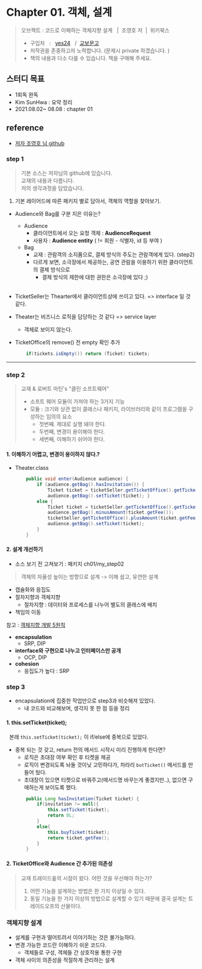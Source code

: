 # Chapter 01. 객체, 설계

> 오브젝트 : 코드로 이해하는 객체지향 설계 &nbsp; |&nbsp; 조영호 저&nbsp; |&nbsp; 위키북스
> * 구입처 &nbsp; : &nbsp; [yes24](http://www.yes24.com/Product/Goods/74219491)
    &nbsp; / &nbsp;[교보문고](http://www.kyobobook.co.kr/product/detailViewKor.laf?ejkGb=KOR&mallGb=KOR&barcode=9791158391409&orderClick=LAG&Kc=)
>  * 저작권을 존중하고자 노력합니다. (문제시 private 하겠습니다. )
>  * 책의 내용과 다소 다를 수 있습니다. 책을 구매해 주세요.
> 

## 스터디 목표
* 1회독 완독
* Kim SunHwa : 요약 정리
* 2021.08.02~ 08.08 : chapter 01

## reference
* [저자 조영호 님 github](https://github.com/eternity-oop/object)

### step 1
> 기본 소스는 저자님의 github에 있습니다.
   <br>교재의 내용과 다름니다. <br> 저의 생각과정을 담았습니다. 

1. 기본 레이어드에 따른 패키지 별로 담아서, 객체의 역할을 찾아보기.
  * Audience와 Bag를 구분 지은 이유는?
    * Audience 
      * 클라이언트에서 오는 요청 객체 : __AudienceRequest__
      * 사용자 : __Audience entity__ ( != 회원 - 식별자, id 등 부여 )
    * Bag
      * 교재 :  관람객의 소지품으로, 결제 방식의 주도는 관람객에게 있다. (step2)
      * 다르게 보면, 소극장에서 제공하는, 공연 관람을 이용하기 위한 클라이언트의 결제 방식으로
        * 결제 방식의 제한에 대한 권한은 소극장에 있다 ;)
     <br>
          
   * TicketSeller는 Thearter에서 클라이언트상에 쓰이고 있다. => interface 일 것 같다.
   * Theater는 비즈니스 로직을 담당하는 것 같다 => service layer
     * 객체로 보이지 않는다.
   * TicketOffice의 remove() 전 empty 확인 추가
     
        ``` java
            if(tickets.isEmpty()) return (Ticket) tickets;
        ```

---

### step 2

> 교재 & 로버트 마틴's "클린 소프트웨어"
>  * 소프트 웨어 모듈이 가져야 하는 3가지 기능
>  * 모듈 : 크기와 상관 없이 클래스나 패키지, 라이브러리와 같이 프로그램을 구성하는 임의의 요소
>    * 첫번째. 제대로 실행 돼야 한다.
>    * 두번째, 변경이 용이해야 한다.
>    * 세번째, 이해하기 쉬어야 한다.


#### 1. 이해하기 어렵고, 변경이 용이하지 않다.?

* Theater.class 

    ``` java
        public void enter(Audience audience) {
            if (audience.getBag().hasInvitation()) {
                Ticket ticket = ticketSeller.getTicketOffice().getTicket();
                audience.getBag().setTicket(ticket); } 
            else {
                Ticket ticket = ticketSeller.getTicketOffice().getTicket();
                audience.getBag().minusAmount(ticket.getFee());
                ticketSeller.getTicketOffice().plusAmount(ticket.getFee());
                audience.getBag().setTicket(ticket);
            }
        }
    ```
  
 
#### 2. 설계 개선하기
* 소스 보기 전 고쳐보기 : 패키지 ch01/my_step02
> 객체의 자율성 높이는 방향으로 설계 -> 이해 쉽고, 유연한 설계

* 캡슐화와 응집도
* 절차지향과 객체지향
    * 절차지향 : 데이터와 프로세스를 나누어 별도의 클래스에 배치
* 책임의 이동

참고 : [객체지향 개발 5원칙](https://www.nextree.co.kr/p6960/)

* __encapsulation__
    * SRP, DIP
* __interface와 구현으로 나누고 인터페이스만 공개__
    * OCP, DIP
* __cohesion__
    * 응집도가 높다 : SRP


### step 3
* encapsulation에 집중한 작업만으로 step3과 비슷해져 있었다.
  * 내 코드와 비교해보며, 생각지 못 한 점 등을 정리
   
#### 1. this.setTicket(ticket);
&nbsp; 본래 ```this.setTicket(ticket);``` 이 if/else에 중복으로 있었다.
  * 중복 되는 것 갖고, return 전의 메서드 시작시 미리 진행하게 한다면?
    * 로직은 초대장 여부 확인 후 티켓을 제공
    * 로직이 변경되도록 놔둘 것이닞 고민하다가, 차라리 ```butTicket()``` 메서드를 만들어 뒀다.
    * 초대장이 있으면 티켓으로 바꿔주고(메서드명 바꾸는게 좋겠지만..), 없으면 구매하는게 보이도록 했다.
    ``` java
        public Long hasInvitation(Ticket ticket) {
            if(invitation != null){
                this.setTicket(ticket);
                return 0L;
            }
            else{
                this.buyTicket(ticket);
                return ticket.getFee();
            }
        }
    ```
    
#### 2. TicketOffice와 Audience 간 추가된 의존성
 > 교재
 > 트레이드옾의 시점이 왔다. 어떤 것을 우선해야 하는가?
 > 1. 어떤 기능을 설계하는 방법은 한 가지 이상일 수 있다.
 > 2. 동일 기능을 한 가지 이상의 방법으로 설계할 수 있기 때문에 결국 설계는 트레이드오프의 산물이다.

### 객체지향 설계
* 설계를 구현과 떨어트려서 이야기하는 것은 불가능하다.
* 변경 가능한 코드란 이해하기 쉬운 코드다.
    * 객체들로 구성, 객체들 간 상호작용 통한 구현
* 객체 사이의 의존성을 적절하게 관리하는 설계


